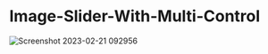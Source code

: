 # Image-Slider-With-Multi-Control

![Screenshot 2023-02-21 092956](https://user-images.githubusercontent.com/61920916/220418007-620df5e6-cf3c-4b88-8c02-f57a9ceb5386.png)
